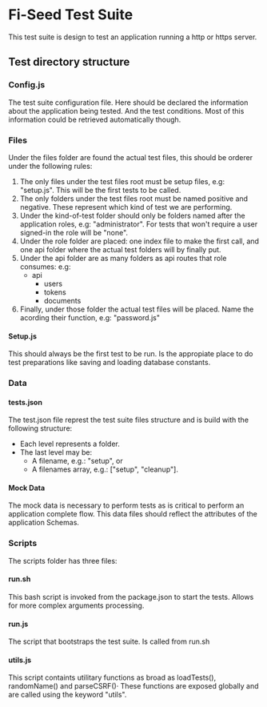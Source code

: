 # Fi-Seed Test Suite
This test suite is design to test an application running a http or https server.

## Test directory structure

### Config.js
The test suite configuration file. Here should be declared the information about the application being tested. And the test conditions. Most of this information could be retrieved automatically though.

### Files
Under the files folder are found the actual test files, this should be orderer under the following rules: 
  1. The only files under the test files root must be setup files, e.g: "setup.js". This will be the first tests to be called.
  2. The only folders under the test files root must be named positive and negative. These represent which kind of test we are performing.
  3. Under the kind-of-test folder should only be folders named after the application roles, e.g: "administrator". For tests that won't require a user signed-in the role will be "none". 
  4. Under the role folder are placed: one index file to make the first call, and one api folder where the actual test folders will by finally put. 
  5. Under the api folder are as many folders as api routes that role consumes: e.g:
      - api
        - users
        - tokens
        - documents
  6. Finally, under those folder the actual test files will be placed. Name the acording their function, e.g: "password.js"


#### Setup.js
This should always be the first test to be run. Is the appropiate place to do test preparations like saving and loading database constants.


### Data

#### tests.json
 The test.json file represt the test suite files structure and is build with the following structure: 
   - Each level represents a folder.
   - The last level may be: 
     - A filename, e.g.: "setup", or
     - A filenames array, e.g.: ["setup", "cleanup"]. 

#### Mock Data
The mock data is necessary to perform tests as is critical to perform an application complete flow. 
This data files should reflect the attributes of the application Schemas. 

### Scripts
The scripts folder has three files: 
 
#### run.sh 
This bash script is invoked from the package.json to start the tests. Allows for more complex arguments processing.

#### run.js 
The script that bootstraps the test suite. Is called from run.sh

#### utils.js 
This script containts utilitary functions as broad as loadTests(), randomName() and parseCSRF()· These functions are exposed globally and are called using the keyword "utils".

